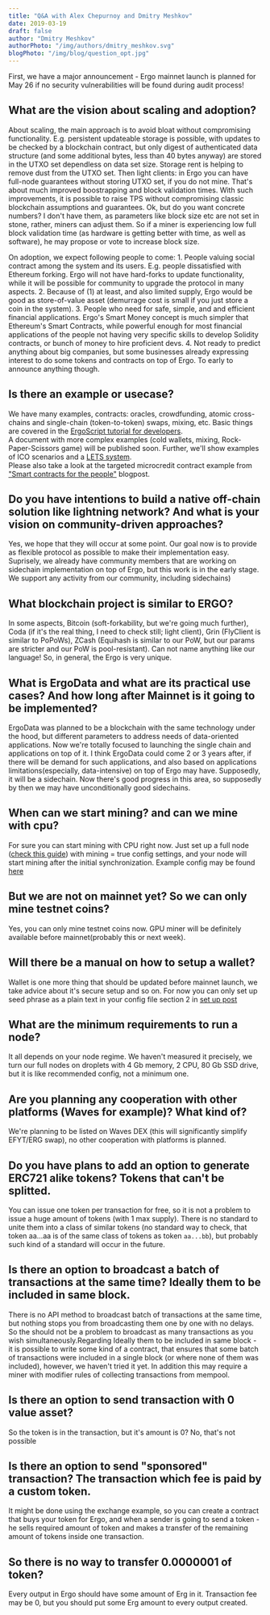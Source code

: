 ```yaml
---
title: "Q&A with Alex Chepurnoy and Dmitry Meshkov"
date: 2019-03-19
draft: false
author: "Dmitry Meshkov"
authorPhoto: "/img/authors/dmitry_meshkov.svg"
blogPhoto: "/img/blog/question_opt.jpg"
---
```

First, we have a major announcement - Ergo mainnet launch is planned for May 26 if no security vulnerabilities will be found during audit process! 

## What are the vision about scaling and adoption?

About scaling, the main approach is to avoid bloat without compromising functionality. E.g. persistent updateable storage is possible, with updates to be checked by a blockchain contract, but only digest of authenticated data structure (and some additional bytes, less than 40 bytes anyway) are stored in the UTXO set dependless on data set size. Storage rent is helping to remove dust from the UTXO set. Then light clients: in Ergo you can have full-node guarantees without storing UTXO set, if you do not mine. That's about much improved boostrapping and block validation times. With such improvements, it is possible to raise TPS without compromising classic blockchain assumptions and guarantees. Ok, but do you want concrete numbers? I don't have them, as parameters like block size etc are not set in stone, rather, miners can adjust them. So if a miner is experiencing low full block validation time (as hardware is getting better with time, as well as software), he may propose or vote to increase block size.  

On adoption, we expect following people to come: 1\. People valuing social contract among the system and its users. E.g. people dissatisfied with Ethereum forking. Ergo will not have hard-forks to update functionality, while it will be possible for community to upgrade the protocol in many aspects. 2\. Because of (1) at least, and also limited supply, Ergo would be good as store-of-value asset (demurrage cost is small if you just store a coin in the system). 3\. People who need for safe, simple, and and efficient financial applications. Ergo's Smart Money concept is much simpler that Ethereum's Smart Contracts, while powerful enough for most financial applications of the people not having very specific skills to develop Solidity contracts, or bunch of money to hire proficient devs. 4\. Not ready to predict anything about big companies, but some businesses already expressing interest to do some tokens and contracts on top of Ergo. To early to announce anything though.  

## Is there an example or usecase?

We have many examples, contracts: oracles, crowdfunding, atomic cross-chains and single-chain (token-to-token) swaps, mixing, etc. Basic things are covered in the [ErgoScript tutorial for developers](https://docs.ergoplatform.com/ErgoScript.pdf).  
A document with more complex examples (cold wallets, mixing, Rock-Paper-Scissors game) will be published soon. Further, we'll show examples of ICO scenarios and a [LETS system](https://en.wikipedia.org/wiki/Local_exchange_trading_system).  
Please also take a look at the targeted microcredit contract example from ["Smart contracts for the people"](http://chepurnoy.org/blog/2018/10/smart-contracts-for-the-people/) blogpost.  

## Do you have intentions to build a native off-chain solution like lightning network? And what is your vision on community-driven approaches?

Yes, we hope that they will occur at some point. Our goal now is to provide as flexible protocol as possible to make their implementation easy. Suprisely, we already have community members that are working on sidechain implementation on top of Ergo, but this work is in the early stage. We support any activity from our community, including sidechains)  

## What blockchain project is similar to ERGO?

In some aspects, Bitcoin (soft-forkability, but we're going much further), Coda (if it's the real thing, I need to check still; light client), Grin (FlyClient is similar to PoPoWs), ZCash (Equihash is similar to our PoW, but our params are stricter and our PoW is pool-resistant). Can not name anything like our language! So, in general, the Ergo is very unique.  

## What is ErgoData and what are its practical use cases? And how long after Mainnet is it going to be implemented?

ErgoData was planned to be a blockchain with the same technology under the hood, but different parameters to address needs of data-oriented applications. Now we're totally focused to launching the single chain and applications on top of it. I think ErgoData could come 2 or 3 years after, if there will be demand for such applications, and also based on applications limitations(especially, data-intensive) on top of Ergo may have. Supposedly, it will be a sidechain. Now there's good progress in this area, so supposedly by then we may have unconditionally good sidechains.  

## When can we start mining? and can we mine with cpu? 

For sure you can start mining with CPU right now. Just set up a full node ([check this guide](http://chepurnoy.org/blog/2019/01/how-to-set-up-and-configure-full-ergo-node/)) with mining = true config settings, and your node will start mining after the initial synchronization. Example config may be found [here](https://github.com/ergoplatform/ergo/blob/master/src/main/resources/nodeTestnet/application.conf)  

## But we are not on mainnet yet? So we can only mine testnet coins?

Yes, you can only mine testnet coins now. GPU miner will be definitely available before mainnet(probably this or next week).  

## Will there be a manual on how to setup a wallet?

Wallet is one more thing that should be updated before mainnet launch, we take advice about it's secure setup and so on. For now you can only set up seed phrase as a plain text in your config file section 2 in [set up post](http://chepurnoy.org/blog/2019/01/how-to-set-up-and-configure-full-ergo-node/)

## What are the minimum requirements to run a node?

It all depends on your node regime. We haven't measured it precisely, we turn our full nodes on droplets with 4 Gb memory, 2 CPU, 80 Gb SSD drive, but it is like recommended config, not a minimum one.  

## Are you planning any cooperation with other platforms (Waves for example)? What kind of?
We're planning to be listed on Waves DEX (this will significantly simplify EFYT/ERG swap), no other cooperation with platforms is planned.  

## Do you have plans to add an option to generate ERC721 alike tokens? Tokens that can't be splitted.

You can issue one token per transaction for free, so it is not a problem to issue a huge amount of tokens (with 1 max supply). There is no standard to unite them into a class of similar tokens (no standard way to check, that token aa...aa is of the same class of tokens as token `aa...bb`), but probably such kind of a standard will occur in the future.  

## Is there an option to broadcast a batch of transactions at the same time? Ideally them to be included in same block.

There is no API method to broadcast batch of transactions at the same time, but nothing stops you from broadcasting them one by one with no delays. So the should not be a problem to broadcast as many transactions as you wish simultaneously.Regarding Ideally them to be included in same block - it is possible to write some kind of a contract, that ensures that some batch of transactions were included in a single block (or where none of them was included), however, we haven't tried it yet. In addition this may require a miner with modifier rules of collecting transactions from mempool.  

## Is there an option to send transaction with 0 value asset?

So the token is in the transaction, but it's amount is 0? No, that's not possible  

## Is there an option to send "sponsored" transaction? The transaction which fee is paid by a custom token.
It might be done using the exchange example, so you can create a contract that buys your token for Ergo, and when a sender is going to send a token - he sells required amount of token and makes a transfer of the remaining amount of tokens inside one transaction.  

## So there is no way to transfer 0.0000001 of token?

Every output in Ergo should have some amount of Erg in it. Transaction fee may be 0, but you should put some Erg amount to every output created.
